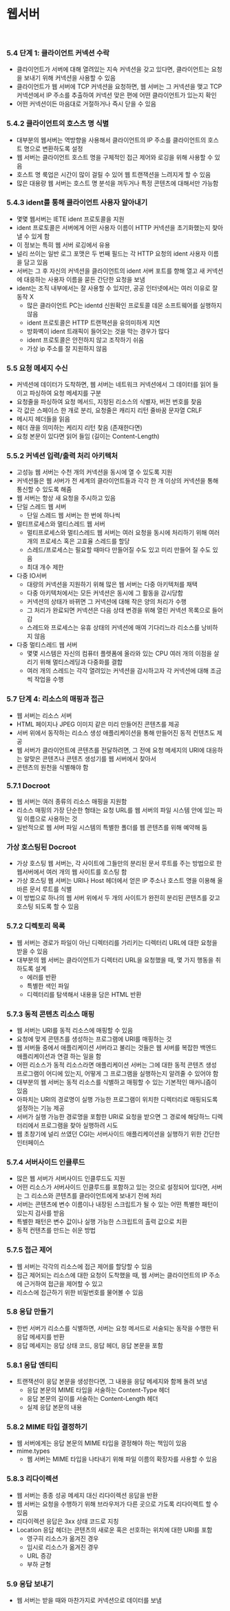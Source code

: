# 웹서버

<br>

### 5.4 단계 1: 클라이언트 커넥션 수락

- 클라이언트가 서버에 대해 열려있는 지속 커넥션을 갖고 있다면, 클라이언트는 요청을 보내기 위해 커넥션을 사용할 수 있음
- 클라이언트가 웹 서버에 TCP 커넥션을 요청하면, 웹 서버는 그 커넥션을 맺고 TCP 커넥션에서 IP 주소를 추출하여 커넥션 맞은 편에 어떤 클라이언트가 있는지 확인
- 어떤 커넥션이든 마음대로 거절하거나 즉시 닫을 수 있음

### 5.4.2 클라이언트의 호스츠 명 식별

- 대부분의 웹서버는 역방향을 사용해서 클라이언트의 IP 주소를 클라이언트의 호스트 명으로 변환하도록 설정
- 웹 서버는 클라이언트 호스트 명을 구체적인 접근 제어와 로깅을 위해 사용할 수 있음
- 호스트 명 룩업은 시간이 많이 걸릴 수 있어 웹 트랜잭션을 느려지게 할 수 있음
- 많은 대용량 웹 서버는 호스트 명 분석을 꺼두거나 특정 콘텐츠에 대해서만 가능함

### 5.4.3 ident를 통해 클라이언트 사용자 알아내기

- 몇몇 웹서버는 IETE ident 프로토콜을 지원
- ident 프로토콜은 서버에게 어떤 사용자 이름이 HTTP 커넥션을 초기화했는지 찾아낼 수 있게 함
- 이 정보는 특히 웹 서버 로깅에서 유용
- 널리 쓰이는 일반 로그 포맷은 두 번째 필드는 각 HTTP 요청의 ident 사용자 이름을 담고 있음
- 서버는 그 후 자신의 커넥션을 클라이언트의 ident 서버 포트를 향해 열고 새 커넥션에 대응하는 사용자 이름을 묻든 간단한 요청을 보냄
- ident는 조직 내부에서는 잘 사용할 수 있지만, 공공 인터넷에서는 여러 이유로 잘 동작 X
    - 많은 클라이언트 PC는 identd 신원확인 프로토콜 데몬 소프트웨어를 실행하지 않음
    - ident 프로토콜은 HTTP 트랜잭션을 유의미하게 지연
    - 방화벽이 ident 트래픽이 들어오는 것을 막는 경우가 많다
    - ident 프로토콜은 안전하지 않고 조작하기 쉬움
    - 가상 ip 주소를 잘 지원하지 않음

### 5.5 요청 메세지 수신

- 커넥션에 데이터가 도착하면, 웹 서버는 네트워크 커넥션에서 그 데이터를 읽어 들이고 파싱하여 요청 메세지를 구분
- 요청줄을 파싱하여 요청 메서드, 지정된 리소스의 식별자, 버전 번호를 찾음
- 각 값은 스페이스 한 개로 분리, 요청줄은 캐리지 리턴 줄바꿈 문자열 CRLF
- 메시지 헤더들을 읽음
- 헤더 끊을 의미하는 케리지 리턴 찾음 (존재한다면)
- 요청 본문이 있다면 읽어 들임 (길이는 Content-Length)

### 5.5.2 커넥션 입력/출력 처리 아키텍처

- 고성능 웹 서버는 수천 개의 커넥션을 동시에 열 수 있도록 지원
- 커넥션들은 웹 서버가 전 세계의 클라이언트들과 각각 한 개 이상의 커넥션을 통해 통신할 수 있도록 해줌
- 웹 서버는 항상 새 요청을 주시하고 있음
- 단일 스레드 웹 서버
    - 단일 스레드 웹 서버는 한 번에 하나씩
- 멀티프로세스와 멀티스레드 웹 서버
    - 멀티프로세스와 멀티스레드 웹 서버는 여러 요청을 동시에 처리하기 위해 여러 개의 프로세스 혹은 고효율 스레드를 할당
    - 스레드/프로세스는 필요할 때마다 만들어질 수도 있고 미리 만들어 질 수도 있음
    - 최대 개수 제한
- 다중 IO서버
    - 대량의 커넥션을 지원하기 위해 많은 웹 서버는 다중 아키텍처를 채택
    - 다중 아키텍처에서는 모든 커넥션은 동시에 그 활동을 감시당함
    - 커넥션의 상태가 바뀌면 그 커넥션에 대해 작은 양의 처리가 수행
    - 그 처리가 완료되면 커넥션은 다음 상태 변경을 위해 열린 커넥션 목록으로 들어감
    - 스레드와 프로세스는 유휴 상태의 커넥션에 매여 기다리느라 리소스를 낭비하지 않음
- 다중 멀티스레드 웹 서버
    - 몇몇 시스템은 자신의 컴퓨터 플렛폼에 올라와 있는 CPU 여러 개의 이점을 살리기 위해 멀티스레딩과 다중화를 결합
    - 여러 개의 스레드는 각각 열려있는 커넥션을 감시하고자 각 커넥션에 대해 조금씩 작업을 수행

### 5.7 단계 4: 리소스의 매핑과 접근

- 웹 서버는 리소스 서버
- HTML 페이지나 JPEG 이미지 같은 미리 만들어진 콘텐츠를 제공
- 서버 위에서 동작하는 리소스 생성 애플리케이션을 통해 만들어진 동적 컨텐츠도 제공
- 웹 서버가 클라이언트에 콘텐츠를 전달하려면, 그 전에 요청 메세지의 URI에 대응하는 알맞은 콘텐츠나 콘텐츠 생성기를 웹 서버에서 찾아서
- 콘텐츠의 원천을 식별해야 함

### 5.7.1 Docroot

- 웹 서버는 여러 종류의 리소스 매핑을 지원함
- 리소스 매핑의 가장 단순한 형태는 요청 URL를 웹 서버의 파일 시스템 안에 있는 파일 이름으로 사용하는 것
- 일반적으로 웹 서버 파일 시스템의 특별한 폴더를 웹 콘텐츠를 위해 예약해 둠

### 가상 호스팅된 Docroot

- 가상 호스팅 웹 서버는, 각 사이트에 그들만의 분리된 문서 루트를 주는 방법으로 한 웹서버에서 여러 개의 웹 사이트를 호스팅 함
- 가상 호스팅 웹 서버는 URI나 Host 헤더에서 얻은 IP 주소나 호스트 명을 이용해 올바른 문서 루트를 식별
- 이 방법으로 하나의 웹 서버 위에서 두 개의 사이트가 완전히 분리된 콘텐츠를 갖고 호스팅 되도록 할 수 있음

### 5.7.2 디렉토리 목록

- 웹 서버는 경로가 파일이 아닌 디렉터리를 가리키는 디렉터리 URL에 대한 요청을 받을 수 있음
- 대부분의 웹 서버는 클라이언트가 디렉터리 URL을 요청했을 때, 몇 가지 행동을 취하도록 설계
    - 에러를 반환
    - 특별한 색인 파일
    - 디렉터리를 탐색해서 내용을 담은 HTML 반환

### 5.7.3 동적 콘텐츠 리소스 매핑

- 웹 서버는 URI를 동적 리소스에 매핑할 수 있음
- 요청에 맞게 콘텐츠를 생성하는 프로그램에 URI를 매핑하는 것
- 웹 서버들 중에서 애플리케이션 서버라고 불리는 것들은 웹 서버를 복잡한 백엔드 애플리케이션과 연결 하는 일을 함
- 어떤 리소스가 동적 리소스라면 애플리케이션 서버는 그에 대한 동적 콘텐츠 생성 프로그램이 어디에 있는지, 어떻게 그 프로그램을 실행하는지 알려줄 수 있어야 함
- 대부분의 웹 서버는 동적 리소스를 식별하고 매핑할 수 있는 기본적인 매커니즘이 있음
- 아파치는 URI의 경로명이 실행 가능한 프로그램이 위치한 디렉터리로 매핑되도록 설정하는 기능 제공
- 서버가 실행 가능한 경로명을 포함한 URI로 요청을 받으면 그 경로에 해당하느 디렉터리에서 프로그램을 찾아 실행하려 시도
- 웹 초창기에 널리 쓰였던 CGI는 서버사이드 애플리케이션을 실행하기 위한 간단한 인터페이스

### 5.7.4 서버사이드 인클루드

- 많은 웹 서버가 서버사이드 인클루드도 지원
- 어떤 리소스가 서버사이드 인클루드를 포함하고 있는 것으로 설정되어 있다면, 서버는 그 리소스와 콘텐츠를 클라이언트에게 보내기 전에 처리
- 서버는 콘텐츠에 변수 이름이나 내장된 스크립트가 될 수 있는 어떤 특별한 패턴이 있는지 검사를 받음
- 특별한 패턴은 변수 값이나 실행 가능한 스크립트의 출력 값으로 치환
- 동적 컨텐츠를 만드는 쉬운 방법

### 5.7.5 접근 제어

- 웹 서버는 각각의 리소스에 접근 제어를 할당할 수 있음
- 접근 제어되는 리소스에 대한 요청이 도착했을 때, 웹 서버는 클라이언트의 IP 주소에 근거하여 접근을 제어할 수 있고
- 리소스에 접근하기 위한 비밀번호를 물어볼 수 있음

### 5.8 응답 만들기

- 한번 서버가 리소스를 식별하면, 서버는 요청 메서드로 서술되는 동작을 수행한 뒤 응답 메세지를 반환
- 응답 메세지는 응답 상태 코드, 응답 헤더, 응답 본문을 포함

### 5.8.1 응답 엔티티

- 트랜잭션이 응답 본문을 생성한다면, 그 내용을 응답 메세지와 함께 돌려 보냄
    - 응답 본문의 MIME 타입을 서술하는 Content-Type 헤더
    - 응답 본문의 길이를 서술하는 Content-Length 헤더
    - 실제 응답 본문의 내용

### 5.8.2 MIME 타입 결정하기

- 웹 서버에게는 응답 본문의 MIME 타입을 결정해야 하는 책임이 있음
- mime.types
    - 웹 서버는 MIME 타입을 나타내기 위해 파일 이름의 확장자를 사용할 수 있음

### 5.8.3 리다이렉션

- 웹 서버는 종종 성공 메세지 대신 리다이렉션 응답을 반환
- 웹 서버는 요청을 수행하기 위해 브라우저가 다른 곳으로 가도록 리다이렉트 할 수 있음
- 리다이렉션 응답은 3xx 상태 코드로 지칭
- Location 응답 헤더는 콘텐츠의 새로운 혹은 선호하는 위치에 대한 URI를 포함
    - 영구히 리소스가 옮겨진 경우
    - 임시로 리소스가 옮겨진 경우
    - URL 증강
    - 부하 균형

### 5.9 응답 보내기

- 웹 서버는 받을 때와 마찬가지로 커넥션으로 데이터를 보냄

